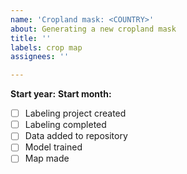 ```yaml
---
name: 'Cropland mask: <COUNTRY>'
about: Generating a new cropland mask
title: ''
labels: crop map
assignees: ''

---
```


**Start year:** 
**Start month:**

- [ ] Labeling project created
- [ ] Labeling completed
- [ ] Data added to repository
- [ ] Model trained
- [ ] Map made
